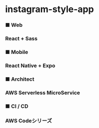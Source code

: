 # instagram-style-app
### ■ Web
### React +  Sass

### ■ Mobile
### React Native + Expo

### ■ Architect
### AWS Serverless MicroService

### ■ CI / CD
### AWS Codeシリーズ
